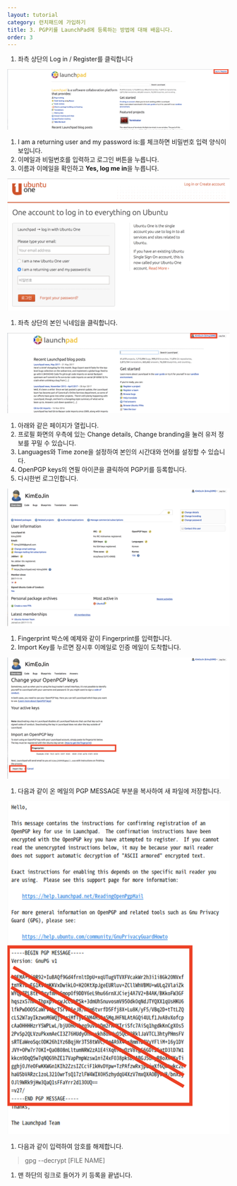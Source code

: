 ```yaml
---
layout: tutorial
category: 런치패드에 가입하기
title: 3. PGP키를 LaunchPad에 등록하는 방법에 대해 배웁니다.
order: 3
---
```


1. 좌측 상단의 Log in / Register를 클릭합니다

![main page](img/LaunchPad_main-page.png)

1. I am a returning user and my password is:를 체크하면 비밀번호 입력 양식이 보입니다.
2. 이메일과 비밀번호를 입력하고 로그인 버튼을 누릅니다.
1. 이름과 이메일을 확인하고 **Yes, log me in**을 누릅니다.

![login page](img/login_page.png)

1. 좌측 상단의 본인 닉네임을 클릭합니다.

![main page](img/main_page.png)

1. 아래와 같은 페이지가 열립니다.
1. 프로필 화면의 우측에 있는 Change details, Change branding을 눌러 유저 정보를 꾸밀 수 있습니다.
1. Languages와 Time zone을 설정하여 본인의 시간대와 언어를 설정할 수 있습니다.
1. OpenPGP keys의 연필 아이콘을 클릭하여 PGP키를 등록합니다.
1. 다시한번 로그인합니다.

![user page](img/user_page.png)

1. Fingerprint 박스에 예제와 같이 Fingerprint를 입력합니다.
2. Import Key를 누르면 잠시후 이메일로 인증 메일이 도착합니다.

![PGP page](img/PGP_key.png)

1. 다음과 같이 온 메일의 PGP MESSAGE 부분을 복사하여 새 파일에 저장합니다.

![email](img/email.png)

1. 다음과 같이 입력하여 암호를 해제합니다.

> gpg --decrypt [FILE NAME]

1. 맨 하단의 링크로 들어가 키 등록을 끝냅니다.


